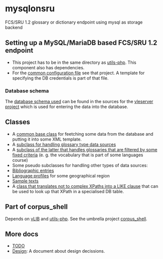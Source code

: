 # mysqlonsru

FCS/SRU 1.2 glossary or dictionary endpoint using mysql as storage backend

## Setting up a MySQL/MariaDB based FCS/SRU 1.2 endpoint

* This project has to be in the same directory as [utils-php](https://github.com/acdh-oeaw/utils-php).
This component also has dependencies.
* For the [common configuration file](https://github.com/acdh-oeaw/utils-php/blob/master/config.php.dist)
see that project. A template for specifying the DB credentials is part of that file.

### Database schema

The [database schema used](https://github.com/acdh-oeaw/vleserver/blob/master/module/wde/src/wde/V2/Rest/Dicts/DictsResource.php#L231) can be found in the sources for the [vleserver project](https://github.com/acdh-oeaw/vleserver) which is used for entering the
data into the database.

## Classes

* A [common base class](https://github.com/acdh-oeaw/mysqlonsru/blob/master/common.php) for feetching some data from the database and putting it into some XML template.
* A [subclass for handling glossary type data sources](https://github.com/acdh-oeaw/mysqlonsru/blob/master/GlossaryOnSRU.php)
* A [subclass of the latter that handles glossaries that are filtered by some fixed criteria](https://github.com/acdh-oeaw/mysqlonsru/blob/master/FilteredGlossaryOnSRU.php)
(e. g. the vocabulary that is part of some languages course)
* Some pseudo subclasses for handling other types of data sources:
 * [Bibliographic entries](https://github.com/acdh-oeaw/mysqlonsru/blob/master/BibliographyOnSRU.php)
 * [Language profiles](https://github.com/acdh-oeaw/mysqlonsru/blob/master/ProfileOnSRU.php) for some geographical region
 * [Sample texts](https://github.com/acdh-oeaw/mysqlonsru/blob/master/SampleTextOnSRU.php)
* A [class that translates not to complex XPaths into a LIKE clause](https://github.com/acdh-oeaw/mysqlonsru/blob/master/XPath2NdxSqlLikeInterpreter.php)
that can be used to look up that XPath in a specialised DB table.

## Part of corpus_shell

Depends on [vLIB](https://github.com/acdh-oeaw/vLIB) and [utils-php](https://github.com/acdh-oeaw/utils-php). See the umbrella project [corpus_shell](https://github.com/acdh-oeaw/corpus_shell).

## More docs

* [TODO](https://github.com/acdh-oeaw/utils-php/blob/master/docs/TODO.md)
* [Design](https://github.com/acdh-oeaw/utils-php/blob/master/docs/Design.md): A document about design decissions.
